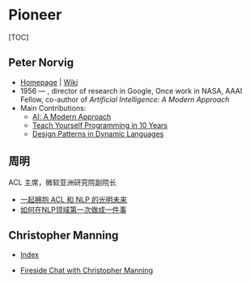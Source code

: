 # Pioneer

[TOC]

## Peter Norvig

* [Homepage](<http://norvig.com/>) | [Wiki](<https://en.wikipedia.org/wiki/Peter_Norvig>)
* 1956 — , director of research in Google, Once work in NASA, AAAI Fellow, co-author of  *Artificial Intelligence: A Modern Approach*
* Main Contributions:
  * [AI: A Modern Approach](http://aima.cs.berkeley.edu/)
  * [Teach Yourself Programming in 10 Years](http://norvig.com/21-days.html)
  * [Design Patterns in Dynamic Languages](http://norvig.com/design-patterns)

## 周明

ACL 主席，微软亚洲研究院副院长

* [一起拥抱 ACL 和 NLP 的光明未来](<https://mp.weixin.qq.com/s/heaNhSYZwF-FC1lpdH8Swg>)
* [如何在NLP领域第一次做成一件事](<https://www.msra.cn/zh-cn/news/features/nlp-20161124>)

## Christopher Manning

* [Index](<https://nlp.stanford.edu/manning/>)

* [Fireside Chat with Christopher Manning](<https://www.youtube.com/watch?v=bZMKhQSERA4>)

